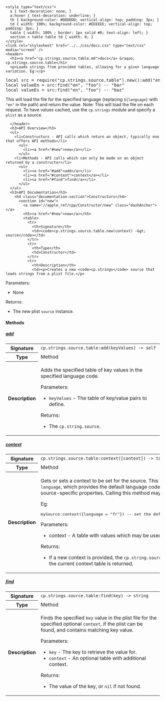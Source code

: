     <style type="text/css">
      a { text-decoration: none; }
      a:hover { text-decoration: underline; }
      th { background-color: #DDDDDD; vertical-align: top; padding: 3px; }
      td { width: 100%; background-color: #EEEEEE; vertical-align: top; padding: 3px; }
      table { width: 100% ; border: 1px solid #0; text-align: left; }
      section > table table td { width: 0; }
    </style>
    <link rel="stylesheet" href="../../css/docs.css" type="text/css" media="screen" />
    <header>
      <h1><a href="cp.strings.source.table.md">docs</a> &raquo; cp.strings.source.table</h1>
      <p>Loads strings from provided tables, allowing for a given language variation. Eg:</p>
<div class="highlight"><pre><span></span><span class="kd">local</span> <span class="n">src</span> <span class="o">=</span> <span class="nb">require</span><span class="p">(</span><span class="s2">&quot;cp.strings.source.table&quot;</span><span class="p">).</span><span class="n">new</span><span class="p">():</span><span class="n">add</span><span class="p">(</span><span class="s2">&quot;en&quot;</span><span class="p">,</span> <span class="p">{</span><span class="n">foo</span> <span class="o">=</span> <span class="s2">&quot;bar&quot;</span><span class="p">}):</span><span class="n">add</span><span class="p">(</span><span class="s2">&quot;en&quot;</span><span class="p">,</span> <span class="p">{</span><span class="n">foo</span> <span class="o">=</span> <span class="s2">&quot;baz&quot;</span><span class="p">})</span>
<span class="kd">local</span> <span class="n">valueEn</span> <span class="o">=</span> <span class="n">src</span><span class="p">:</span><span class="n">find</span><span class="p">(</span><span class="s2">&quot;en&quot;</span><span class="p">,</span> <span class="s2">&quot;foo&quot;</span><span class="p">)</span> <span class="c1">-- &quot;bar&quot;</span>
<span class="kd">local</span> <span class="n">valueEs</span> <span class="o">=</span> <span class="n">src</span><span class="p">:</span><span class="n">find</span><span class="p">(</span><span class="s2">&quot;en&quot;</span><span class="p">,</span> <span class="s2">&quot;foo&quot;</span><span class="p">)</span> <span class="c1">-- &quot;baz&quot;</span>
</pre></div>
<p>This will load the file for the specified language (replacing <code>${language}</code> with <code>"en"</code> in the path) and return the value.
Note: This will load the file on each request. To have values cached, use the <code>cp.strings</code> module and specify a <code>plist</code> as a source.</p>

      </header>
      <h3>API Overview</h3>
      <ul>
        <li>Constructors - API calls which return an object, typically one that offers API methods</li>
          <ul>
            <li><a href="#new">new</a></li>
          </ul>
        <li>Methods - API calls which can only be made on an object returned by a constructor</li>
          <ul>
            <li><a href="#add">add</a></li>
            <li><a href="#context">context</a></li>
            <li><a href="#find">find</a></li>
          </ul>
      </ul>
      <h3>API Documentation</h3>
        <h4 class="documentation-section">Constructors</h4>
          <section id="new">
            <a name="//apple_ref/cpp/Constructor/new" class="dashAnchor"></a>
            <h5><a href="#new">new</a></h5>
            <table>
              <tr>
                <th>Signature</th>
                <td><code>cp.strings.source.table.new(context) -&gt; source</code></td>
              </tr>
              <tr>
                <th>Type</th>
                <td>Constructor</td>
              </tr>
              <tr>
                <th>Description</th>
                <td><p>Creates a new <code>cp.strings</code> source that loads strings from a plist file.</p>
<p>Parameters:</p>
<ul>
<li>None</li>
</ul>
<p>Returns:</p>
<ul>
<li>The new plist <code>source</code> instance.</li>
</ul>
</td>
              </tr>
            </table>
          </section>
        <h4 class="documentation-section">Methods</h4>
          <section id="add">
            <a name="//apple_ref/cpp/Method/add" class="dashAnchor"></a>
            <h5><a href="#add">add</a></h5>
            <table>
              <tr>
                <th>Signature</th>
                <td><code>cp.strings.source.table:add(keyValues) -&gt; self</code></td>
              </tr>
              <tr>
                <th>Type</th>
                <td>Method</td>
              </tr>
              <tr>
                <th>Description</th>
                <td><p>Adds the specified table of key values in the specified language code.</p>
<p>Parameters:</p>
<ul>
<li><code>keyValues</code>  - The table of key/value pairs to define.</li>
</ul>
<p>Returns:</p>
<ul>
<li>The <code>cp.string.source</code>.</li>
</ul>
</td>
              </tr>
            </table>
          </section>
          <section id="context">
            <a name="//apple_ref/cpp/Method/context" class="dashAnchor"></a>
            <h5><a href="#context">context</a></h5>
            <table>
              <tr>
                <th>Signature</th>
                <td><code>cp.strings.source.table:context([context]) -&gt; table | self</code></td>
              </tr>
              <tr>
                <th>Type</th>
                <td>Method</td>
              </tr>
              <tr>
                <th>Description</th>
                <td><p>Gets or sets a context to be set for the source. This typically includes a <code>language</code>, which
provides the default language code, but may have other source-specific properties.
Calling this method may may clear caches, etc.</p>
<p>Eg:</p>
<div class="highlight"><pre><span></span><span class="n">mySource</span><span class="p">:</span><span class="n">context</span><span class="p">({</span><span class="n">language</span> <span class="o">=</span> <span class="s2">&quot;fr&quot;</span><span class="p">})</span> <span class="c1">-- set the default language to French.</span>
</pre></div>
<p>Parameters:</p>
<ul>
<li>context   - A table with values which may be used by the source.</li>
</ul>
<p>Returns:</p>
<ul>
<li>If a new context is provided, the <code>cp.string.source</code> is returned, otherwise the current context table is returned.</li>
</ul>
</td>
              </tr>
            </table>
          </section>
          <section id="find">
            <a name="//apple_ref/cpp/Method/find" class="dashAnchor"></a>
            <h5><a href="#find">find</a></h5>
            <table>
              <tr>
                <th>Signature</th>
                <td><code>cp.strings.source.table:find(key) -&gt; string</code></td>
              </tr>
              <tr>
                <th>Type</th>
                <td>Method</td>
              </tr>
              <tr>
                <th>Description</th>
                <td><p>Finds the specified <code>key</code> value in the plist file for the specified optional <code>context</code>,
if the plist can be found, and contains matching key value.</p>
<p>Parameters:</p>
<ul>
<li><code>key</code>        - The key to retrieve the value for.</li>
<li><code>context</code>    - An optional table with additional context.</li>
</ul>
<p>Returns:</p>
<ul>
<li>The value of the key, or <code>nil</code> if not found.</li>
</ul>
</td>
              </tr>
            </table>
          </section>
